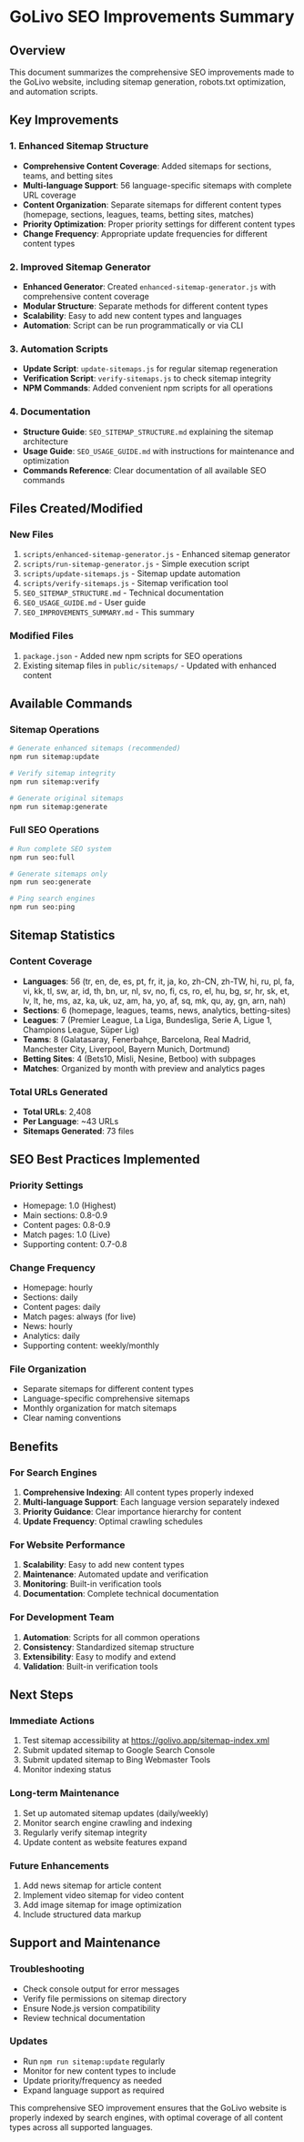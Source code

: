 # GoLivo SEO Improvements Summary

## Overview
This document summarizes the comprehensive SEO improvements made to the GoLivo website, including sitemap generation, robots.txt optimization, and automation scripts.

## Key Improvements

### 1. Enhanced Sitemap Structure
- **Comprehensive Content Coverage**: Added sitemaps for sections, teams, and betting sites
- **Multi-language Support**: 56 language-specific sitemaps with complete URL coverage
- **Content Organization**: Separate sitemaps for different content types (homepage, sections, leagues, teams, betting sites, matches)
- **Priority Optimization**: Proper priority settings for different content types
- **Change Frequency**: Appropriate update frequencies for different content types

### 2. Improved Sitemap Generator
- **Enhanced Generator**: Created `enhanced-sitemap-generator.js` with comprehensive content coverage
- **Modular Structure**: Separate methods for different content types
- **Scalability**: Easy to add new content types and languages
- **Automation**: Script can be run programmatically or via CLI

### 3. Automation Scripts
- **Update Script**: `update-sitemaps.js` for regular sitemap regeneration
- **Verification Script**: `verify-sitemaps.js` to check sitemap integrity
- **NPM Commands**: Added convenient npm scripts for all operations

### 4. Documentation
- **Structure Guide**: `SEO_SITEMAP_STRUCTURE.md` explaining the sitemap architecture
- **Usage Guide**: `SEO_USAGE_GUIDE.md` with instructions for maintenance and optimization
- **Commands Reference**: Clear documentation of all available SEO commands

## Files Created/Modified

### New Files
1. `scripts/enhanced-sitemap-generator.js` - Enhanced sitemap generator
2. `scripts/run-sitemap-generator.js` - Simple execution script
3. `scripts/update-sitemaps.js` - Sitemap update automation
4. `scripts/verify-sitemaps.js` - Sitemap verification tool
5. `SEO_SITEMAP_STRUCTURE.md` - Technical documentation
6. `SEO_USAGE_GUIDE.md` - User guide
7. `SEO_IMPROVEMENTS_SUMMARY.md` - This summary

### Modified Files
1. `package.json` - Added new npm scripts for SEO operations
2. Existing sitemap files in `public/sitemaps/` - Updated with enhanced content

## Available Commands

### Sitemap Operations
```bash
# Generate enhanced sitemaps (recommended)
npm run sitemap:update

# Verify sitemap integrity
npm run sitemap:verify

# Generate original sitemaps
npm run sitemap:generate
```

### Full SEO Operations
```bash
# Run complete SEO system
npm run seo:full

# Generate sitemaps only
npm run seo:generate

# Ping search engines
npm run seo:ping
```

## Sitemap Statistics

### Content Coverage
- **Languages**: 56 (tr, en, de, es, pt, fr, it, ja, ko, zh-CN, zh-TW, hi, ru, pl, fa, vi, kk, tl, sw, ar, id, th, bn, ur, nl, sv, no, fi, cs, ro, el, hu, bg, sr, hr, sk, et, lv, lt, he, ms, az, ka, uk, uz, am, ha, yo, af, sq, mk, qu, ay, gn, arn, nah)
- **Sections**: 6 (homepage, leagues, teams, news, analytics, betting-sites)
- **Leagues**: 7 (Premier League, La Liga, Bundesliga, Serie A, Ligue 1, Champions League, Süper Lig)
- **Teams**: 8 (Galatasaray, Fenerbahçe, Barcelona, Real Madrid, Manchester City, Liverpool, Bayern Munich, Dortmund)
- **Betting Sites**: 4 (Bets10, Misli, Nesine, Betboo) with subpages
- **Matches**: Organized by month with preview and analytics pages

### Total URLs Generated
- **Total URLs**: 2,408
- **Per Language**: ~43 URLs
- **Sitemaps Generated**: 73 files

## SEO Best Practices Implemented

### Priority Settings
- Homepage: 1.0 (Highest)
- Main sections: 0.8-0.9
- Content pages: 0.8-0.9
- Match pages: 1.0 (Live)
- Supporting content: 0.7-0.8

### Change Frequency
- Homepage: hourly
- Sections: daily
- Content pages: daily
- Match pages: always (for live)
- News: hourly
- Analytics: daily
- Supporting content: weekly/monthly

### File Organization
- Separate sitemaps for different content types
- Language-specific comprehensive sitemaps
- Monthly organization for match sitemaps
- Clear naming conventions

## Benefits

### For Search Engines
1. **Comprehensive Indexing**: All content types properly indexed
2. **Multi-language Support**: Each language version separately indexed
3. **Priority Guidance**: Clear importance hierarchy for content
4. **Update Frequency**: Optimal crawling schedules

### For Website Performance
1. **Scalability**: Easy to add new content types
2. **Maintenance**: Automated update and verification
3. **Monitoring**: Built-in verification tools
4. **Documentation**: Complete technical documentation

### For Development Team
1. **Automation**: Scripts for all common operations
2. **Consistency**: Standardized sitemap structure
3. **Extensibility**: Easy to modify and extend
4. **Validation**: Built-in verification tools

## Next Steps

### Immediate Actions
1. Test sitemap accessibility at https://golivo.app/sitemap-index.xml
2. Submit updated sitemap to Google Search Console
3. Submit updated sitemap to Bing Webmaster Tools
4. Monitor indexing status

### Long-term Maintenance
1. Set up automated sitemap updates (daily/weekly)
2. Monitor search engine crawling and indexing
3. Regularly verify sitemap integrity
4. Update content as website features expand

### Future Enhancements
1. Add news sitemap for article content
2. Implement video sitemap for video content
3. Add image sitemap for image optimization
4. Include structured data markup

## Support and Maintenance

### Troubleshooting
- Check console output for error messages
- Verify file permissions on sitemap directory
- Ensure Node.js version compatibility
- Review technical documentation

### Updates
- Run `npm run sitemap:update` regularly
- Monitor for new content types to include
- Update priority/frequency as needed
- Expand language support as required

This comprehensive SEO improvement ensures that the GoLivo website is properly indexed by search engines, with optimal coverage of all content types across all supported languages.